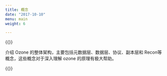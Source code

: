 ```yaml
---
title: 概念
date: "2017-10-10"
menu: main
weight: 6

---
```


<!---
  Licensed to the Apache Software Foundation (ASF) under one or more
  contributor license agreements.  See the NOTICE file distributed with
  this work for additional information regarding copyright ownership.
  The ASF licenses this file to You under the Apache License, Version 2.0
  (the "License"); you may not use this file except in compliance with
  the License.  You may obtain a copy of the License at

      http://www.apache.org/licenses/LICENSE-2.0

  Unless required by applicable law or agreed to in writing, software
  distributed under the License is distributed on an "AS IS" BASIS,
  WITHOUT WARRANTIES OR CONDITIONS OF ANY KIND, either express or implied.
  See the License for the specific language governing permissions and
  limitations under the License.
-->

{{<jumbotron title="Ozone 架构">}}

介绍 Ozone 的整体架构，主要包括元数据层、数据层、协议、副本层和 Recon等概念，这些概念对于深入理解 ozone 的原理有极大帮助。

{{</jumbotron>}}
